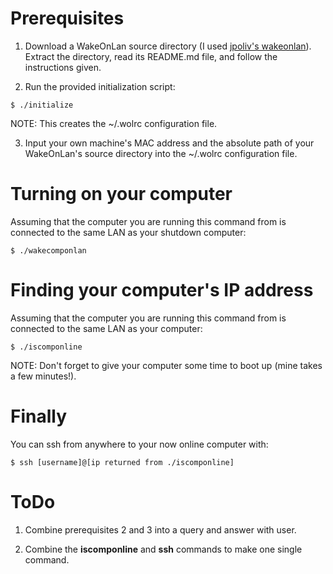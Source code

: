 
# Prerequisites #

  1. Download a WakeOnLan source directory (I used [jpoliv's wakeonlan](https://github.com/jpoliv/wakeonlan)).
  Extract the directory, read its README.md file, and follow the instructions given.

  2. Run the provided initialization script:
  ```
$ ./initialize
  ```
  NOTE: This creates the ~/.wolrc configuration file.

  3. Input your own machine's MAC address and the absolute path of your WakeOnLan's
  source directory into the ~/.wolrc configuration file.


# Turning on your computer #

  Assuming that the computer you are running this command from is connected
  to the same LAN as your shutdown computer:
  ```
$ ./wakecomponlan
  ```

# Finding your computer's IP address #

  Assuming that the computer you are running this command from is connected
  to the same LAN as your computer:
  ```
$ ./iscomponline
  ```
  NOTE: Don't forget to give your computer some time to boot up (mine takes a few minutes!).


# Finally #

  You can ssh from anywhere to your now online computer with:
  ```
$ ssh [username]@[ip returned from ./iscomponline]
  ```

# ToDo #

  1. Combine prerequisites 2 and 3 into a query and answer with user.

  2. Combine the **iscomponline** and **ssh** commands
  to make one single command.
